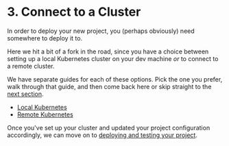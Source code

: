 # 3. Connect to a Cluster

In order to deploy your new project, you \(perhaps obviously\) need somewhere to deploy it to.

Here we hit a bit of a fork in the road, since you have a choice between setting up a local Kubernetes cluster on your dev machine _or_ to connect to a remote cluster.

We have separate guides for each of these options. Pick the one you prefer, walk through that guide, and then come back here or skip straight to the [next section](4-deploy-and-test.md).

* [Local Kubernetes](../guides/local-kubernetes.md)
* [Remote Kubernetes](../guides/remote-kubernetes.md)

Once you've set up your cluster and updated your project configuration accordingly, we can move on to [deploying and testing your project](4-deploy-and-test.md).

